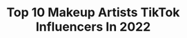 ---
title: Top 10 Makeup Artists TikTok Influencers In 2022
description: >-
  Find top makeup artists TikTok influencers in 2022. Most popular hashtags: #fyp #foryou #makeup #halloween.
platform: TikTok
hits: 301
text_top: Identify the top-rated TikTok profiles on inBeat.
text_bottom: inBeat aggregates 301 TikTok influencers like this for you to contact.
profiles:
  - username: "alyjae4real"
    fullname: >-
      Aly Jae
    bio: >-
      👑Storyteller/Actress/Makeup Artist 📧 alyjaemua@gmail.com “However, Comma” ♊️
    location: "United States"
    followers: 137400
    engagement: 2389
    commentsToLikes: 0.046685
    id: ckahxrsgywexa0i784lo10o7u
    verified: false
    hashtags: "#greenscreen, #stitch, #greenscreenvideo, #duet"
  - username: "angelaardz"
    fullname: >-
      Angela Rodríguez
    bio: >-
      ✨No permitas que tú brillo se apague ✨ MAKEUP ARTIST💄 CHEER🎀
    location: "Mexico"
    followers: 404800
    engagement: 2200
    commentsToLikes: 0.026969
    id: ck9m0yl7qcgbr0j786ordbm9w
    verified: false
    hashtags: "#fashionbootcamp, #tutorial, #catrinamiamor, #diademuertos"
  - username: "parameswaransivakumar"
    fullname: >-
      பரமேஸ்வரன் சிவகுமார்
    bio: >-
      You must do the things you think you cannot do. MAKEUP ARTIST
    location: "Malaysia"
    followers: 15200
    engagement: 2087
    commentsToLikes: 0.081958
    id: ckbf8g46xz14p0j23uy4sohla
    verified: false
    hashtags: "#parameswaransivakumar, #beurself, #makeupartist, #loveurself"
  - username: "mo0nliet"
    fullname: >-
      🦋lawliet🦋
    bio: >-
      makeup artist 🤍follow my instagram; mo0nliet🤍 collab; moonliet.light@gmail.com
    location: "Spain"
    followers: 12600
    engagement: 2745
    commentsToLikes: 0.060160
    id: ckbw28qlvwjbt0j23ik396g0q
    verified: false
    hashtags: "#makeupartist, #makeuptutorial, #fyp, #parati"
  - username: "pauliesfx"
    fullname: >-
      Paulie
    bio: >-
      Makeup artist Instagram: paulie_sfx YouTube/SC pauliesfx Email for inquiries
    location: "United States"
    followers: 1700000
    engagement: 1939
    commentsToLikes: 0.021396
    id: ck8oqpbyc8h7z0j78m1ttyse0
    verified: true
    hashtags: "#foryou, #tutorial, #scary, #foryoupage"
  - username: "aliciatoolemua"
    fullname: >-
      Alicia Toole
    bio: >-
      FT Mom & Creative Makeup Artist that enjoys LIFE! Follow me on IG for more looks
    location: "United States"
    followers: 36500
    engagement: 1815
    commentsToLikes: 0.091502
    id: ckc928q53soni0j231xdy9m4z
    verified: false
    hashtags: "#creative, #fun, #tiktok, #beauty"
  - username: "sacrecoeur96"
    fullname: >-
      Courtney🦇
    bio: >-
      Arx Mortis 🎃 Makeup Artist 🎨 Spooky 24/7 👻 Viewers Beware 👹 ⚠️18+⚠️
    location: "United States"
    followers: 253200
    engagement: 1715
    commentsToLikes: 0.030790
    id: ckb9l09b5ddnw0j234rw4l4v9
    verified: false
    hashtags: "#voodoo, #demon, #witch, #haunt"
  - username: "phinamua"
    fullname: >-
      phina M.U.A
    bio: >-
      MAKEUP ARTIST you tube :-phinamua Instagram:-phina_mua
    location: "India"
    followers: 27700
    engagement: 2672
    commentsToLikes: 0.338526
    id: ckck26365lgvz0j236wulqf3q
    verified: false
    hashtags: "#tiktokindia, #sharethecare, #phinamua, #trending"
  - username: "canassavictor"
    fullname: >-
      Victor Canassa
    bio: >-
      Makeup artist/ Singer Insta: @canassavictor Contato: vicanassa09@gmail.com
    location: "Brazil"
    followers: 82800
    engagement: 2615
    commentsToLikes: 0.026098
    id: ckcps74rjmbpf0j23946vmcb1
    verified: false
    hashtags: "#makeup, #maquiagem, #maquiagemartistica, #make"
  - username: "kennidimonroe"
    fullname: >-
      Kennidi Monroe
    bio: >-
      Trans Recording & Makeup Artist PO Box 2811, Cypress, TX 77410 ⬇️Merch🔸Links⬇️
    location: "United States"
    followers: 16800
    engagement: 3394
    commentsToLikes: 0.136294
    id: ckb8zope7fbbc0j238bappgww
    verified: false
    hashtags: "#comingofage, #brideofchucky, #meleaving, #welldone"
---